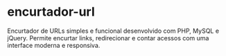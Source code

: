 # encurtador-url
Encurtador de URLs simples e funcional desenvolvido com PHP, MySQL e jQuery. Permite encurtar links, redirecionar e contar acessos com uma interface moderna e responsiva.
